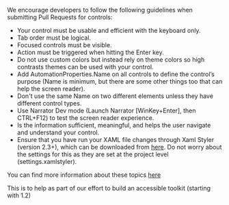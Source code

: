 We encourage developers to follow the following guidelines when submitting Pull Requests for controls:

* Your control must be usable and efficient with the keyboard only.
* Tab order must be logical.
* Focused controls must be visible.
* Action must be triggered when hitting the Enter key.
* Do not use custom colors but instead rely on theme colors so high contrasts themes can be used with your control.
* Add AutomationProperties.Name on all controls to define the control’s purpose (Name is minimum, but there are some other things too that can help the screen reader).
* Don't use the same Name on two different elements unless they have different control types.
* Use Narrator Dev mode (Launch Narrator [WinKey+Enter], then CTRL+F12) to test the screen reader experience. 
* Is the information sufficient, meaningful, and helps the user navigate and understand your control.
* Ensure that you have run your XAML file changes through Xaml Styler (version 2.3+), which can be downloaded from [here](https://marketplace.visualstudio.com/items?itemName=NicoVermeir.XAMLStyler). Do not worry about the settings for this as they are set at the project level (settings.xamlstyler).

You can find more information about these topics [here](https://docs.microsoft.com/en-us/archive/blogs/winuiautomation/building-accessible-windows-universal-apps-introduction)

This is to help as part of our effort to build an accessible toolkit (starting with 1.2)
